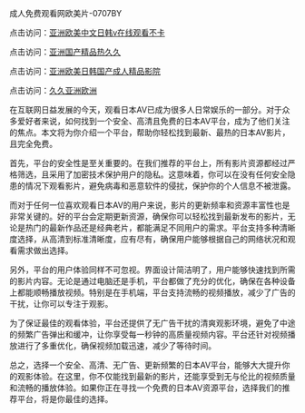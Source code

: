 成人免费观看网欧美片-0707BY

点击访问：<a href="https://gda-c7m.pages.dev/">亚洲欧美中文日韩v在线观看不卡</a>

点击访问：<a href="https://tfda.pages.dev/">亚洲国产精品热久久</a>

点击访问：<a href="https://bsdf-5f5.pages.dev/">亚洲欧美日韩国产成人精品影院</a>

点击访问：<a href="https://cfad.pages.dev/">久久亚洲欧洲</a>



在互联网日益发展的今天，观看日本AV已成为很多人日常娱乐的一部分。对于众多爱好者来说，如何找到一个安全、高清且免费的日本AV平台，成为了他们关注的焦点。本文将为你介绍一个平台，帮助你轻松找到最新、最热的日本AV影片，且完全免费。

首先，平台的安全性是至关重要的。在我们推荐的平台上，所有影片资源都经过严格筛选，且采用了加密技术保护用户的隐私。这意味着，你可以在没有任何安全隐患的情况下观看影片，避免病毒和恶意软件的侵扰，保护你的个人信息不被泄露。

而对于任何一位喜欢观看日本AV的用户来说，影片的更新频率和资源丰富性也是非常关键的。好的平台会定期更新资源，确保你可以轻松找到最新发布的影片，无论是热门的最新作品还是经典老片，都能满足不同用户的需求。平台支持多种清晰度选择，从高清到标准清晰度，应有尽有，确保用户能够根据自己的网络状况和观看需求做出选择。

另外，平台的用户体验同样不可忽视。界面设计简洁明了，用户能够快速找到所需的影片内容。无论是通过电脑还是手机，平台都做了充分的优化，确保在各种设备上都能顺畅播放视频。特别是在手机端，平台支持流畅的视频播放，减少了广告的干扰，让你可以专注于观影。

为了保证最佳的观看体验，平台还提供了无广告干扰的清爽观影环境，避免了中途的频繁广告弹出和缓冲，让你享受每一秒钟的高质量视频内容。平台还针对视频播放进行了多重优化，确保视频加载迅速，减少了等待时间。

总之，选择一个安全、高清、无广告、更新频繁的日本AV平台，能够大大提升你的观影体验。在这里，你不仅能找到最新的影片，还能享受到无与伦比的视频质量和流畅的播放体验。如果你正在寻找一个免费的日本AV资源平台，选择我们的推荐平台，将是你最佳的选择。


<span style="display:none;">[Canonical link]( https://github.com/dyd08552/512112 ）</span>
